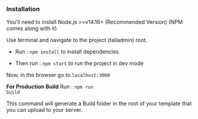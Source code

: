 ### Installation

You'll need to install Node.js >=v14.16+ (Recommended Version) (NPM comes along with it)

Use terminal and navigate to the project (tailadmin) root. 

- Run : <code>npm install</code> to install dependencies

- Then run : <code>npm start</code> to run the project in dev mode

Now, in the browser go to <code>localhost:3000</code>

**For Production Build**
Run : <code>npm run build</code>

This command will generate a Build folder in the root of your template that you can upload to your server.

